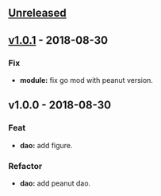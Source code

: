 <a name="unreleased"></a>
## [Unreleased]


<a name="v1.0.1"></a>
## [v1.0.1] - 2018-08-30
### Fix
- **module:** fix go mod with peanut version.


<a name="v1.0.0"></a>
## v1.0.0 - 2018-08-30
### Feat
- **dao:** add figure.

### Refactor
- **dao:** add peanut dao.


[Unreleased]: https://github.com/mnhkahn/maodou/compare/v1.0.1...HEAD
[v1.0.1]: https://github.com/mnhkahn/maodou/compare/v1.0.0...v1.0.1
